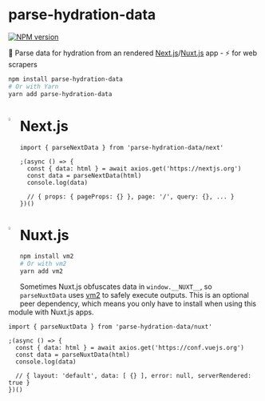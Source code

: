 # parse-hydration-data
[![NPM version](https://badgen.net/npm/v/parse-hydration-data)](https://www.npmjs.com/package/parse-hydration-data)

🌲 Parse data for hydration from an rendered [Next.js](https://github.com/vercel/next.js)/[Nuxt.js](https://github.com/nuxt/nuxt.js) app - ⚡️ for web scrapers

```bash
npm install parse-hydration-data
# Or with Yarn
yarn add parse-hydration-data
```

<div class="header">
  <a href="https://github.com/vercel/next.js">
    <img src="https://assets.vercel.com/image/upload/v1607554385/repositories/next-js/next-logo.png" align="left" width="4%" />
  </a>
  <h1>Next.js</h1>
</div>

```tsx
import { parseNextData } from 'parse-hydration-data/next'

;(async () => {
  const { data: html } = await axios.get('https://nextjs.org')
  const data = parseNextData(html)
  console.log(data)

  // { props: { pageProps: {} }, page: '/', query: {}, ... }
})()
```

<div class="header">
  <a href="https://github.com/nuxt/nuxt.js">
    <img src="https://nuxtjs.org/logos/nuxt-square.svg" align="left" width="4%" />
  </a>
  <h1>Nuxt.js</h1>
</div>

```bash
npm install vm2
# Or with vm2
yarn add vm2
```

Sometimes Nuxt.js obfuscates data in `window.__NUXT__`, so `parseNuxtData` uses [vm2](https://github.com/patriksimek/vm2) to safely execute outputs. This is an optional peer dependency, which means you only have to install when using this module with Nuxt.js apps.

```tsx
import { parseNuxtData } from 'parse-hydration-data/nuxt'

;(async () => {
  const { data: html } = await axios.get('https://conf.vuejs.org')
  const data = parseNuxtData(html)
  console.log(data)

  // { layout: 'default', data: [ {} ], error: null, serverRendered: true }
})()
```
